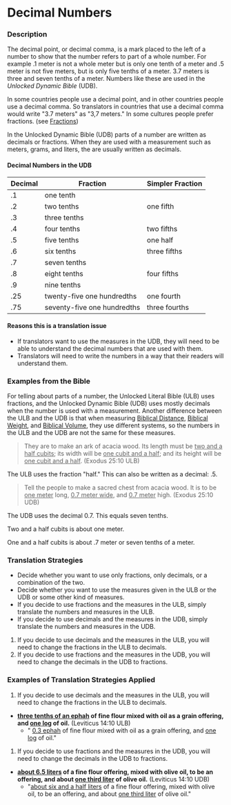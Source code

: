 # Decimal Numbers #

### Description

The decimal point, or decimal comma, is a mark placed to the left of a number to show that the number refers to part of a whole number. For example .1 meter is not a whole meter but is only one tenth of a meter and .5 meter is not five meters, but is only five tenths of a meter. 3.7 meters is three and seven tenths of a meter. Numbers like these are used in the *Unlocked Dynamic Bible* (UDB).

In some countries people use a decimal point, and in other countries people use a decimal comma. So translators in countries that use a decimal comma would write "3.7 meters" as "3,7 meters." In some cultures people prefer fractions. (see [Fractions](../translate-fraction/01.md))

In the Unlocked Dynamic Bible (UDB) parts of a number are written as decimals or fractions. When they are used with a measurement such as meters, grams, and liters, the are usually written as decimals.

#### Decimal Numbers in the UDB

| Decimal | Fraction  | Simpler Fraction  |
| -------- | -------- | -------- |
|.1 |one tenth |  |
|.2 |two tenths | one fifth |
|.3 |three tenths |  |
|.4 |four tenths | two fifths|
|.5 |five tenths | one half |
|.6 |six tenths | three fifths |
|.7 |seven tenths |   |
|.8 |eight tenths | four fifths |
|.9 |nine tenths |  |
|.25 |twenty-five one hundredths | one fourth |
|.75 |seventy-five one hundredths | three fourths |


#### Reasons this is a translation issue

* If translators want to use the measures in the UDB, they will need to be able to understand the decimal numbers that are used with them.
* Translators will need to write the numbers in a way that their readers will understand them.

### Examples from the Bible

For telling about parts of a number, the Unlocked Literal Bible (ULB) uses fractions, and the Unlocked Dynamic Bible (UDB) uses mostly decimals when the number is used with a measurement. Another difference between the ULB and the UDB is that when measuring [Biblical Distance](../translate-bdistance/01.md), [Biblical Weight](../translate-bweight/01.md), and [Biblical Volume](../translate-bvolume/01.md), they use different systems, so the numbers in the ULB and the UDB are not the same for these measures.
>They are to make an ark of acacia wood. Its length must be <u>two and a half cubits</u>; its width will be <u>one cubit and a half</u>; and its height will be <u>one cubit and a half</u>.  (Exodus 25:10 ULB)

The ULB uses the fraction "half." This can also be written as a decimal: .5.
>Tell the people to make a sacred chest from acacia wood. It is to be <u>one meter</u> long, <u>0.7 meter wide</u>, and <u>0.7 meter</u> high. (Exodus 25:10 UDB)

The UDB uses the decimal 0.7. This equals seven tenths.

Two and a half cubits is about one meter.

One and a half cubits is about .7 meter or seven tenths of a meter.

### Translation Strategies

* Decide whether you want to use only fractions, only decimals, or a combination of the two.
* Decide whether you want to use the measures given in the ULB or the UDB or some other kind of measures.
* If you decide to use fractions and the measures in the ULB, simply translate the numbers and measures in the  ULB.
* If you decide to use decimals and the measures in the UDB, simply translate the numbers and measures in the UDB.


1. If you decide to use decimals and the measures in the ULB, you will need to change the fractions in the ULB to decimals.
1. If you decide to use fractions and the measures in the UDB, you will need to change the decimals in the UDB to fractions.

### Examples of Translation Strategies Applied

1. If you decide to use decimals and the measures in the ULB, you will need to change the fractions in the ULB to decimals.

  * **<u>three tenths of an ephah</u> of fine flour mixed with oil as a grain offering, and <u>one log</u> of oil.** (Leviticus 14:10 ULB)
      * " <u>0.3 ephah</u> of fine flour mixed with oil as a grain offering, and <u>one log</u> of oil."

1. If you decide to use fractions and the measures in the UDB, you will need to change the decimals in the UDB to fractions.

  * **<u>about 6.5 liters</u> of a fine flour offering, mixed with olive oil, to be an offering, and about <u>one third liter</u> of olive oil.** (Leviticus 14:10 UDB)
      * "<u>about six and a half liters</u> of a fine flour offering, mixed with olive oil, to be an offering, and about <u>one third liter</u> of olive oil."

